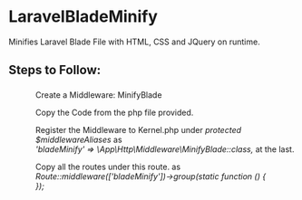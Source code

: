 # LaravelBladeMinify
Minifies Laravel Blade File with HTML, CSS and JQuery on runtime.

<h2 align="left">Steps to Follow: </h2>

###

<ol>
  <ul> Create a Middleware: MinifyBlade</ul>
  <ul> Copy the Code from the php file provided. </ul>
  <ul> Register the Middleware to Kernel.php under <i>protected $middlewareAliases</i> as <br> <i> 'bladeMinify' => \App\Http\Middleware\MinifyBlade::class, </i> at the last.</ul>
  <ul> Copy all the routes under this route. as <i>Route::middleware(['bladeMinify'])->group(static function () {<br>
  });</i> </ul>
</ol>

###

